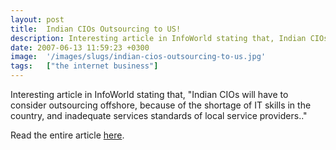 ```yaml
---
layout: post
title:  Indian CIOs Outsourcing to US!
description: Interesting article in InfoWorld stating that, Indian CIOs will have to consider outsourcing offshore, because of the shortage of IT skills in the country, and inadequate services standards of local service providers.. Read the entire article here  .
date: 2007-06-13 11:59:23 +0300
image:  '/images/slugs/indian-cios-outsourcing-to-us.jpg'
tags:   ["the internet business"]
---
```

<p>Interesting article in InfoWorld stating that, "Indian CIOs will have to consider outsourcing offshore, because of the shortage of IT skills in the country, and inadequate services standards of local service providers.."</p>
<p>Read the entire article <a href="http://www.infoworld.com/article/07/06/12/Indian-CIOs-have-to-offshore-work_1.html" target="_blank">here</a>.</p>

